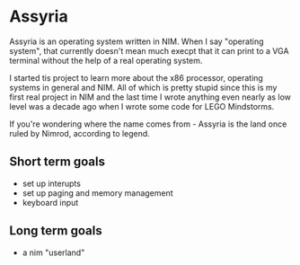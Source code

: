 # Assyria

Assyria is an operating system written in NIM. When I say "operating system", that currently doesn't mean much execpt that it can print to a VGA terminal without the help of a real operating system.

I started tis project to learn more about the x86 processor, operating systems in general and NIM. All of which is pretty stupid since this is my first real project in NIM and the last time I wrote anything even nearly as low level was a decade ago when I wrote some code for LEGO Mindstorms.

If you're wondering where the name comes from - Assyria is the land once ruled by Nimrod, according to legend.

## Short term goals

 - set up interupts
 - set up paging and memory management
 - keyboard input

## Long term goals

 - a nim "userland"

